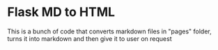 # Flask MD to HTML
This is a bunch of code that converts markdown files in "pages" folder, turns it into markdown and then give it to user on request
